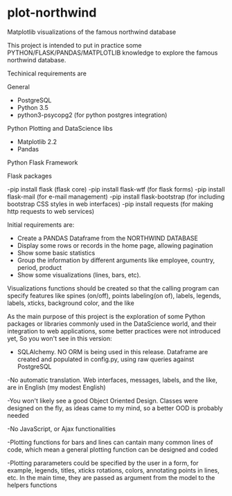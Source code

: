 # plot-northwind
Matplotlib visualizations of the famous northwind database

This project is intended to put in practice some PYTHON/FLASK/PANDAS/MATPLOTLIB knowledge to explore the famous northwind database.


Techinical requirements are
  
  General 
  
  - PostgreSQL
  - Python 3.5
  - python3-psycopg2 (for python postgres integration)
  
  Python Plotting and DataScience libs
  
  - Matplotlib 2.2
  - Pandas
  
  Python Flask Framework
 
  Flask packages
   
   -pip install flask (flask core)
   -pip install flask-wtf (for flask forms)
   -pip install flask-mail (for e-mail management)
   -pip install flask-bootstrap (for including bootstrap CSS styles in web interfaces)
   -pip install requests (for making http requests to web services)


Initial requirements are:

- Create a PANDAS Dataframe from the NORTHWIND DATABASE
- Display some rows or records in the home page, allowing pagination
- Show some basic statistics
- Group the information by different arguments like employee, country, period, product
- Show some visualizations (lines, bars, etc).

Visualizations functions should be created so that the calling program can specify features like
spines (on/off), points labeling(on of), labels, legends, labels, xticks, background color, and the like

As the main purpose of this project is the exploration of some Python packages or libraries commonly used in
the DataScience world, and their integration to web applications, some better practices were not introduced yet,
So you won't see in this version:

- SQLAlchemy. NO ORM is being used in this release. Dataframe are created and populated in config.py, using raw queries
  against PostgreSQL
 
 -No automatic translation. Web interfaces, messages, labels, and the like, are in English (my modest English)
 
 -You won't likely see a good Object Oriented Design. Classes were designed on the fly, as ideas came to my mind,
  so a better OOD is probably needed
  
 -No JavaScript, or Ajax functionalities
 
 -Plotting functions for bars and lines can cantain many common lines of code, which mean a general plotting function
  can be designed and coded
  
 -Plotting pararameters could be specified by the user in a form, for example, legends, titles, xticks rotations, colors,
  annotating points in lines, etc. In the main time, they are passed as argument from the model to the helpers functions
  


  
  



